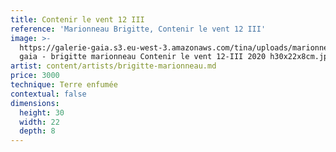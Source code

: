 ```yaml
---
title: Contenir le vent 12 III
reference: 'Marionneau Brigitte, Contenir le vent 12 III'
image: >-
  https://galerie-gaia.s3.eu-west-3.amazonaws.com/tina/uploads/marionneau-brigitte/galerie
  gaia - brigitte marionneau Contenir le vent 12-III 2020 h30x22x8cm.jpg
artist: content/artists/brigitte-marionneau.md
price: 3000
technique: Terre enfumée
contextual: false
dimensions:
  height: 30
  width: 22
  depth: 8
---
```


